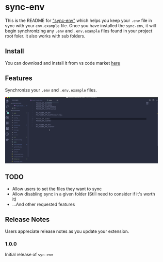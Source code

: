 # sync-env

This is the README for ["sync-env"](https://marketplace.visualstudio.com/items?itemName=dongido.sync-env) which helps you keep your `.env` file in sync with your `env.example` file. Once you have installed the `sync-env`, it will begin synchronizing any `.env` and `.env.example` files found in your project root foler. it also works with sub folders.

## Install

You can download and install it from vs code market [here](https://marketplace.visualstudio.com/items?itemName=dongido.sync-env)

## Features

Synchronize your `.env` and `.env.example` files.

![Sync Env Demo](./images/sync-env.gif)

## TODO

- Allow users to set the files they want to sync
- Allow disabling sync in a given folder (Still need to consider if it's worth it)
- ...And other requested features

## Release Notes

Users appreciate release notes as you update your extension.

### 1.0.0

Initial release of `syn-env`
